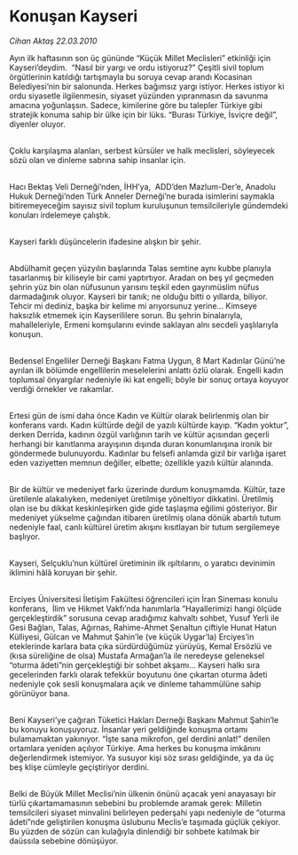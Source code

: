 # Konuşan Kayseri

*Cihan Aktaş 22.03.2010*

<div class="yazi"><p>Ayın ilk haftasının son üç gününde “Küçük Millet Meclisleri” etkinliği için Kayseri’deydim.  “Nasıl bir yargı ve ordu istiyoruz?” Çeşitli sivil toplum örgütlerinin katıldığı tartışmayla bu soruya cevap arandı Kocasinan Belediyesi’nin bir salonunda. Herkes bağımsız yargı istiyor. Herkes istiyor ki ordu siyasetle ilgilenmesin, siyaset yüzünden yıpranmasın da savunma amacına yoğunlaşsın. Sadece, kimilerine göre bu talepler Türkiye gibi stratejik konuma sahip bir ülke için bir lüks. “Burası Türkiye, İsviçre değil”, diyenler oluyor. </p>
<p><br/>Çoklu karşılaşma alanları, serbest kürsüler ve halk meclisleri, söyleyecek sözü olan ve dinleme sabrına sahip insanlar için. </p>
<p><br/>Hacı Bektaş Veli Derneği’nden, İHH’ya,  ADD’den Mazlum-Der’e, Anadolu Hukuk Derneği’nden Türk Anneler Derneği’ne burada isimlerini saymakla bitiremeyeceğim sayısız sivil toplum kuruluşunun temsilcileriyle gündemdeki konuları irdelemeye çalıştık.</p>
<p><br/>Kayseri farklı düşüncelerin ifadesine alışkın bir şehir. </p>
<p><br/>Abdülhamit geçen yüzyılın başlarında Talas semtine aynı kubbe planıyla tasarlanmış bir kiliseyle bir cami yaptırtıyor. Aradan on beş yıl geçmeden şehrin yüz bin olan nüfusunun yarısını teşkil eden gayrımüslim nüfus darmadağınık oluyor. Kayseri bir tanık; ne olduğu bitti o yıllarda, biliyor. Tehcir mi dediniz, başka bir kelime mi arıyorsunuz yerine... Kimseye haksızlık etmemek için Kayserililere sorun. Bu şehrin binalarıyla, mahalleleriyle, Ermeni komşularını evinde saklayan alnı secdeli yaşlılarıyla konuşun.</p>
<p><br/>Bedensel Engelliler Derneği Başkanı Fatma Uygun, 8 Mart Kadınlar Günü’ne ayrılan ilk bölümde engellilerin meselelerini anlattı özlü olarak. Engelli kadın toplumsal önyargılar nedeniyle iki kat engelli; böyle bir sonuç ortaya koyuyor verdiği örnekler ve rakamlar. </p>
<p><br/>Ertesi gün de ismi daha önce Kadın ve Kültür olarak belirlenmiş olan bir konferans vardı. Kadın kültürde değil de yazılı kültürde kayıp. “Kadın yoktur”, derken Derrida, kadının özgül varlığının tarih ve kültür açısından geçerli herhangi bir kanıtlanma arayışının dışında duran konumlanışına ironik bir göndermede bulunuyordu. Kadınlar bu felsefi anlamda gizil bir varlığa işaret eden vaziyetten memnun değiller, elbette; özellikle yazılı kültür alanında. </p>
<p><br/>Bir de kültür ve medeniyet farkı üzerinde durdum konuşmamda. Kültür, taze üretilenle alakalıyken, medeniyet üretilmişe yöneltiyor dikkatini. Üretilmiş olan ise bu dikkat keskinleşirken gide gide taşlaşma eğilimi gösteriyor. Bir medeniyet yükselme çağından itibaren üretilmiş olana dönük abartılı tutum nedeniyle faal, canlı kültürel üretim akışını kısıtlayan bir tutum sergilemeye başlıyor.</p>
<p><br/>Kayseri, Selçuklu’nun kültürel üretiminin ilk ışıltılarını, o yaratıcı devinimin iklimini hâlâ koruyan bir şehir. </p>
<p><br/>Erciyes Üniversitesi İletişim Fakültesi öğrencileri için İran Sineması konulu konferans,  İlim ve Hikmet Vakfı’nda hanımlarla “Hayallerimizi hangi ölçüde gerçekleştirdik” sorusuna cevap aradığımız kahvaltı sohbet, Yusuf Yerli ile Gesi Bağları, Talas, Ağırnas, Rahime-Ahmet Şenaltun çiftiyle Hunat Hatun Külliyesi, Gülcan ve Mahmut Şahin’le (ve küçük Uygar’la) Erciyes’in eteklerinde karlara bata çıka sürdürdüğümüz yürüyüş, Kemal Ersözlü ve (kısa süreliğine de olsa) Mustafa Armağan’la ile neredeyse geleneksel “oturma âdeti”nin gerçekleştiği bir sohbet akşamı... Kayseri halkı sıra gecelerinden farklı olarak tefekkür boyutunu öne çıkartan oturma âdeti nedeniyle çok sesli konuşmalara açık ve dinleme tahammülüne sahip görünüyor bana. </p>
<p><br/>Beni Kayseri’ye çağıran Tüketici Hakları Derneği Başkanı Mahmut Şahin’le bu konuyu konuşuyoruz. İnsanlar yeri geldiğinde konuşma ortamı bulamamaktan yakınıyor. “İşte sana mikrofon, gel derdini anlat!” denilen ortamlara yeniden açılıyor Türkiye. Ama herkes bu konuşma imkânını değerlendirmek istemiyor. Ya susuyor kişi söz sırası geldiğinde, ya da üç beş klişe cümleyle geçiştiriyor derdini. </p>
<p><br/>Belki de Büyük Millet Meclisi’nin ülkenin önünü açacak yeni anayasayı bir türlü çıkartamamasının sebebini bu problemde aramak gerek: Milletin temsilcileri siyaset minvalini belirleyen pederşahi yapı nedeniyle de “oturma âdeti”nde geliştirilen konuşma üslubunu Meclis’e taşımada güçlük çekiyor. Bu yüzden de sözün can kulağıyla dinlendiği bir sohbete katılmak bir daüssıla sebebine dönüşüyor.</p></div>
